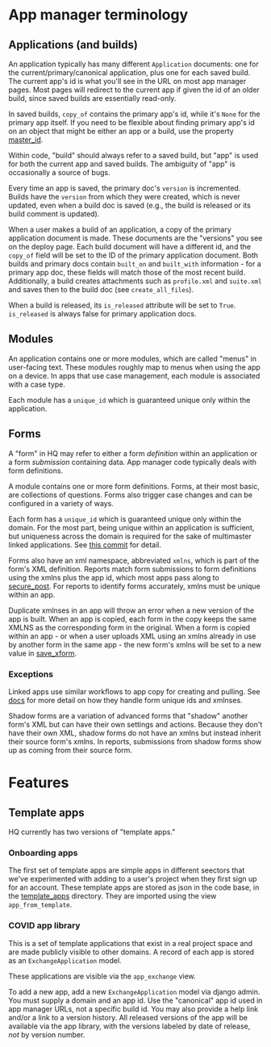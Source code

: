 # App manager terminology

## Applications (and builds)

An application typically has many different `Application` documents: 
one for the current/primary/canonical application, plus one for each saved build.
The current app's id is what you'll see in the URL on most app manager pages.
Most pages will redirect to the current app if given the id of an older build,
since saved builds are essentially read-only.

In saved builds, `copy_of` contains the primary app's id, while it's `None` for the primary app itself.
If you need to be flexible about finding primary app's id on an object that might be either an app or a build, use the property [master_id](https://github.com/dimagi/commcare-hq/blob/fd9f7aa24f25093683e17a69bb4a14f44d0e15b7/corehq/apps/app_manager/models.py#L4007).

Within code, "build" should always refer to a saved build,
but "app" is used for both the current app and saved builds.
The ambiguity of "app" is occasionally a source of bugs.

Every time an app is saved, the primary doc's `version` is incremented.
Builds have the `version` from which they were created, which is never updated,
even when a build doc is saved (e.g., the build is released or its build comment is updated).

When a user makes a build of an application, a copy of the primary
application document is made. These documents are the "versions" you see on
the deploy page. Each build document will have a different id, and the
`copy_of` field will be set to the ID of the primary application document.
Both builds and primary docs contain `built_on` and `built_with` information - for a primary
app doc, these fields will match those of the most recent build.
Additionally, a build creates attachments such as `profile.xml` and `suite.xml` and saves then to the build doc (see `create_all_files`).

When a build is released, its `is_released` attribute will be set to `True`.
`is_released` is always false for primary application docs.

## Modules

An application contains one or more modules, which are called "menus" in user-facing text. These modules roughly map to menus when using the app on a device. In apps that use case management, each module is associated with a case type.

Each module has a `unique_id` which is guaranteed unique only within the application.

## Forms

A "form" in HQ may refer to either a form *definition* within an application or a form *submission* containing data. App manager code typically deals with form definitions.

A module contains one or more form definitions. Forms, at their most basic, are collections of questions. Forms also trigger case changes and can be configured in a variety of ways.

Each form has a `unique_id` which is guaranteed unique only within the domain. For the most part, being unique within an application is sufficient, but uniqueness across the domain is required for the sake of multimaster linked applications. See [this commit](https://github.com/dimagi/commcare-hq/commit/6e2f38653377d167fdbef247f02eaec4159ce2e2#diff-535390eb5c83a4cd3449f82afd1fa9fb) for detail.

Forms also have an xml namespace, abbreviated `xmlns`, which is part of the form's XML definition.
Reports match form submissions to form definitions using the xmlns plus the app id, which most apps pass along to
[secure_post](https://github.com/dimagi/commcare-hq/blob/5d9122ad2ba23986e6b4493eee0eab16cbcc868b/corehq/apps/receiverwrapper/views.py#L304).
For reports to identify forms accurately, xmlns must be unique within an app.


Duplicate xmlnses in an app will throw an error when a new version of the app is built. When an app is copied, each form in the copy keeps the same XMLNS as the corresponding form in the original. When a form is copied within an app - or when a user uploads XML using an xmlns already in use by another form in the same app - the new form's xmlns will be set to a new value in [save_xform](https://github.com/dimagi/commcare-hq/blob/170690a2fbf8039365fdca852911b4a57fd70a1e/corehq/apps/app_manager/util.py#L171).

### Exceptions
Linked apps use similar workflows to app copy for creating and pulling. See [docs](https://github.com/dimagi/commcare-hq/tree/master/corehq/apps/linked_domain#linked-applications) for more detail on how they handle form unique ids and xmlnses.

Shadow forms are a variation of advanced forms that "shadow" another form's XML but can have their own settings and
actions. Because they don't have their own XML, shadow forms do not have an xmlns but instead inherit their
source form's xmlns. In reports, submissions from shadow forms show up as coming from their source form.

# Features

## Template apps

HQ currently has two versions of "template apps."

### Onboarding apps

The first set of template apps are simple apps in different seectors that we've experimented with adding to a user's project when they first sign up for an account. These template apps are stored as json in the code base, in the [template_apps](https://github.com/dimagi/commcare-hq/tree/master/corehq/apps/app_manager/static/app_manager/template_apps) directory. They are imported using the view `app_from_template`.

### COVID app library

This is a set of template applications that exist in a real project space and are made publicly visible to other domains. A record of each app is stored as an `ExchangeApplication` model.

These applications are visible via the `app_exchange` view.

To add a new app, add a new `ExchangeApplication` model via django admin. You must supply a domain and an app id. Use the "canonical" app id used in app manager URLs, not a specific build id. You may also provide a help link and/or a link to a version history. All released versions of the app will be available via the app library, with the versions labeled by date of release, *not* by version number.
